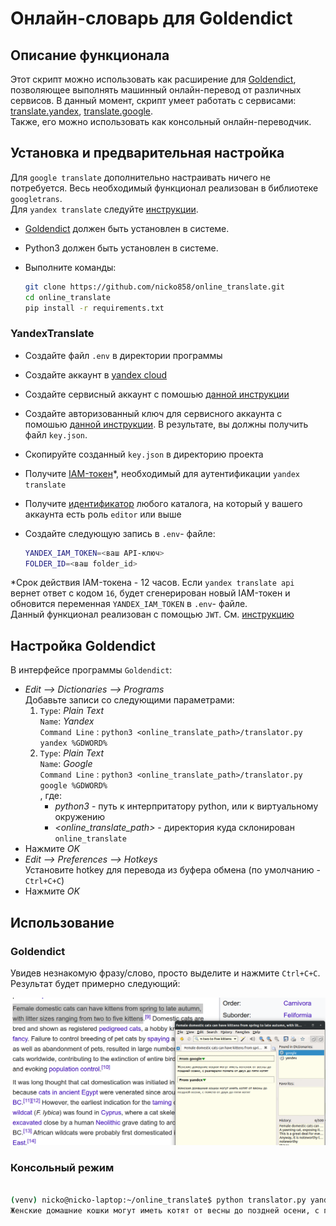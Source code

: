 # Онлайн-словарь для Goldendict

## Описание функционала

Этот скрипт можно использовать как расширение для [Goldendict](http://goldendict.org/), позволяющее выполнять машинный онлайн-перевод от различных сервисов. В данный момент, скрипт умеет работать с сервисами: [translate.yandex](https://translate.yandex.ru/), [translate.google](https://translate.google.com/).  
Также, его можно использовать как консольный онлайн-переводчик.

## Установка и предварительная настройка

Для `google translate` дополнительно настраивать ничего не потребуется. Весь необходимый функционал реализован в библиотеке `googletrans`.  
Для `yandex translate` следуйте  [инструкции](###YandexTranslate).

- [Goldendict](http://goldendict.org/) должен быть установлен в системе.  
- Python3 должен быть установлен в системе.

- Выполните команды:

  ```bash
  git clone https://github.com/nicko858/online_translate.git
  cd online_translate
  pip install -r requirements.txt
  ```

### YandexTranslate

- Создайте файл `.env` в директории программы
- Создайте аккаунт в [yandex cloud](https://cloud.yandex.ru/docs/translate/)
- Создайте сервисный аккаунт с помошью [данной инструкции](https://cloud.yandex.ru/docs/iam/operations/sa/create)
- Создайте авторизованный ключ для сервисного аккаунта с помошью [данной инструкции](https://cloud.yandex.ru/docs/iam/operations/authorized-key/create). В результате, вы должны получить файл `key.json`.
- Скопируйте созданный `key.json` в директорию проекта
- Получите [IAM-токен](https://cloud.yandex.ru/docs/iam/operations/iam-token/create)*, необходимый для аутентификации `yandex translate`  
- Получите [идентификатор](https://cloud.yandex.ru/docs/resource-manager/operations/folder/get-id) любого каталога, на который у вашего аккаунта есть роль `editor` или выше  
- Создайте следующую запись в `.env`- файле:  

  ```bash
  YANDEX_IAM_TOKEN=<ваш API-ключ>
  FOLDER_ID=<ваш folder_id>
  ```

*Срок действия IAM-токена - 12 часов. Если `yandex translate api` вернет ответ с кодом `16`, будет сгенерирован новый IAM-токен и обновится переменная `YANDEX_IAM_TOKEN` в `.env`- файле.  
Данный функционал реализован с помощью `JWT`. См. [инструкцию](https://cloud.yandex.ru/docs/iam/operations/iam-token/create-for-sa#jwt-create)

## Настройка Goldendict

В интерфейсе программы `Goldendict`:

- *Edit --> Dictionaries --> Programs*  
  Добавьте записи со следующими параметрами:  
  1) `Type`: *Plain Text*  
     `Name`: *Yandex*  
     `Command Line` : `python3 <online_translate_path>/translator.py yandex %GDWORD%`
  2) `Type`: *Plain Text*  
     `Name`: *Google*  
     `Command Line` : `python3 <online_translate_path>/translator.py google %GDWORD%`  
, где:
     - *python3* - путь к интерпритатору python, или к виртуальному окружению
     - *<online_translate_path>* - директория куда склонирован `online_translate`  
- Нажмите *OK*
- *Edit --> Preferences --> Hotkeys*  
  Установите hotkey для перевода из буфера обмена (по умолчанию - `Ctrl+C+C`)
- Нажмите *OK*

## Использование

### Goldendict

Увидев незнакомую фразу/слово, просто выделите и нажмите `Ctrl+C+C`.  
Результат будет примерно следующий:  

![screen](./screen.png)  

### Консольный режим  

```bash

(venv) nicko@nicko-laptop:~/online_translate$ python translator.py yandex 'Female domestic cats can have kittens from spring to late autumn, with litter sizes ranging from two to five kittens'
Женские домашние кошки могут иметь котят от весны до поздней осени, с помета от двух до пяти котят

```
